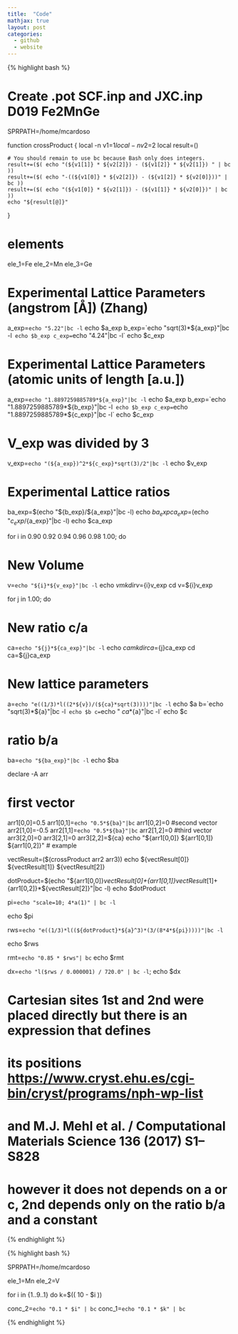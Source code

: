 ```yaml
---
title:  "Code"
mathjax: true
layout: post
categories:
  - github
  - website
---
```


{% highlight bash %}

# Create .pot SCF.inp and JXC.inp D019 Fe2MnGe
SPRPATH=/home/mcardoso

function crossProduct {
    local -n v1=$1
    local -n v2=$2
    local result=()

    # You should remain to use bc because Bash only does integers. 
    result+=($( echo "(${v1[1]} * ${v2[2]}) - (${v1[2]} * ${v2[1]}) " | bc ))
    result+=($( echo "-((${v1[0]} * ${v2[2]}) - (${v1[2]} * ${v2[0]}))" | bc ))
    result+=($( echo "(${v1[0]} * ${v2[1]}) - (${v1[1]} * ${v2[0]})" | bc ))
    echo "${result[@]}"
}

# elements
ele_1=Fe
ele_2=Mn
ele_3=Ge

# Experimental Lattice Parameters (angstrom [Å]) (Zhang)
a_exp=`echo "5.22"|bc -l`
echo $a_exp
b_exp=`echo "sqrt(3)*${a_exp}"|bc -l`
echo $b_exp
c_exp=`echo "4.24"|bc -l`
echo $c_exp

# Experimental Lattice Parameters (atomic units of length [a.u.])
a_exp=`echo "1.8897259885789*${a_exp}"|bc -l`
echo $a_exp
b_exp=`echo "1.8897259885789*${b_exp}"|bc -l`
echo $b_exp
c_exp=`echo "1.8897259885789*${c_exp}"|bc -l`
echo $c_exp

# V_exp was divided by 3
v_exp=`echo "(${a_exp})^2*${c_exp}*sqrt(3)/2"|bc -l` 
echo $v_exp

# Experimental Lattice ratios
ba_exp=$(echo "${b_exp}/${a_exp}"|bc -l)
echo $ba_exp
ca_exp=$(echo "${c_exp}/${a_exp}"|bc -l)
echo $ca_exp

for i in 0.90 0.92 0.94 0.96 0.98 1.00; do

# New Volume
v=`echo "${i}*${v_exp}"|bc -l`
echo $v
mkdir v=${i}v_exp
cd v=${i}v_exp 

for j in 1.00; do

# New ratio c/a
ca=`echo "${j}*${ca_exp}"|bc -l`
echo $ca
mkdir ca=${j}ca_exp
cd ca=${j}ca_exp

# New lattice parameters
a=`echo "e((1/3)*l((2*${v})/(${ca}*sqrt(3))))"|bc -l`
echo $a
b=`echo "sqrt(3)*${a}"|bc -l`
echo $b
c=`echo " ${ca}*${a}"|bc -l`
echo $c

# ratio b/a
ba=`echo "${ba_exp}"|bc -l`
echo $ba

declare -A arr
# first vector
arr1[0,0]=0.5
arr1[0,1]=`echo "0.5*${ba}"|bc`
arr1[0,2]=0
#second vector
arr2[1,0]=-0.5
arr2[1,1]=`echo "0.5*${ba}"|bc`
arr2[1,2]=0
#third vector
arr3[2,0]=0
arr3[2,1]=0
arr3[2,2]=${ca}
echo "${arr1[0,0]} ${arr1[0,1]} ${arr1[0,2]}"  # example

vectResult=($(crossProduct arr2 arr3))
echo ${vectResult[0]} ${vectResult[1]} ${vectResult[2]}

dotProduct=$(echo "${arr1[0,0]}*${vectResult[0]}+${arr1[0,1]}*${vectResult[1]}+${arr1[0,2]}*${vectResult[2]}"|bc -l)
echo $dotProduct

pi=`echo "scale=10; 4*a(1)" | bc -l`

echo $pi

rws=`echo "e((1/3)*l((${dotProduct}*${a}^3)*(3/(8*4*${pi}))))"|bc -l`

echo $rws

rmt=`echo "0.85 * $rws"| bc`
echo $rmt

dx=`echo "l($rws / 0.000001) / 720.0" | bc -l`;
echo $dx
# Cartesian sites 1st  and 2nd  were placed directly but there is an expression that defines
# its positions https://www.cryst.ehu.es/cgi-bin/cryst/programs/nph-wp-list 
# and M.J. Mehl et al. / Computational Materials Science 136 (2017) S1–S828
# however it does not depends on a or c, 2nd depends only on the ratio b/a and a constant

{% endhighlight %}

{% highlight bash %}

SPRPATH=/home/mcardoso

ele_1=Mn
ele_2=V

for i in {1..9..1}
do
k=$(( 10 - $i ))

conc_2=`echo "0.1 * $i" | bc`
conc_1=`echo "0.1 * $k" | bc`

{% endhighlight %}
